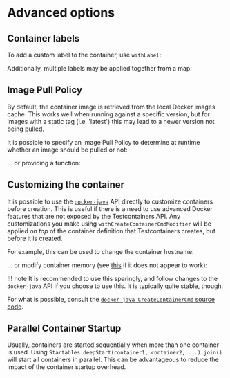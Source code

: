 # Advanced options

## Container labels

To add a custom label to the container, use `withLabel`:

[//]: # (<!--codeinclude-->)
[//]: # ([Adding a single label]&#40;../examples/junit4/generic/src/test/java/generic/ContainerLabelTest.java&#41; inside_block:single_label)
[//]: # (<!--/codeinclude-->)

Additionally, multiple labels may be applied together from a map:

[//]: # (<!--codeinclude-->)
[//]: # ([Adding multiple labels]&#40;../examples/junit4/generic/src/test/java/generic/ContainerLabelTest.java&#41; inside_block:multiple_labels)
[//]: # (<!--/codeinclude-->)

## Image Pull Policy

By default, the container image is retrieved from the local Docker images cache.
This works well when running against a specific version, but for images with a static tag (i.e. 'latest') this may lead to a newer version not being pulled.

It is possible to specify an Image Pull Policy to determine at runtime whether an image should be pulled or not:

[//]: # (<!--codeinclude-->)
[//]: # ([Setting image pull policy]&#40;../../core/src/test/java/org/testcontainers/images/ImagePullPolicyTest.java&#41; inside_block:built_in_image_pull_policy)
[//]: # (<!--/codeinclude-->)

... or providing a function:

[//]: # (<!--codeinclude-->)
[//]: # ([Custom image pull policy]&#40;../../core/src/test/java/org/testcontainers/images/ImagePullPolicyTest.java&#41; inside_block:custom_image_pull_policy)
[//]: # (<!--/codeinclude-->)

## Customizing the container

It is possible to use the [`docker-java`](https://github.com/docker-java/docker-java) API directly to customize containers before creation. This is useful if there is a need to use advanced Docker features that are not exposed by the Testcontainers API. Any customizations you make using `withCreateContainerCmdModifier` will be applied _on top_ of the container definition that Testcontainers creates, but before it is created.

For example, this can be used to change the container hostname:

[//]: # (<!--codeinclude-->)
[//]: # ([Using modifier to change hostname]&#40;../examples/junit4/generic/src/test/java/generic/CmdModifierTest.java&#41; inside_block:hostname)
[//]: # (<!--/codeinclude-->)

... or modify container memory (see [this](https://fabiokung.com/2014/03/13/memory-inside-linux-containers/) if it does not appear to work):

[//]: # (<!--codeinclude-->)
[//]: # ([Using modifier to change memory limits]&#40;../examples/junit4/generic/src/test/java/generic/CmdModifierTest.java&#41; inside_block:memory)
[//]: # (<!--/codeinclude-->)

!!! note
    It is recommended to use this sparingly, and follow changes to the `docker-java` API if you choose to use this. 
    It is typically quite stable, though.

For what is possible, consult the [`docker-java CreateContainerCmd` source code](https://github.com/docker-java/docker-java/blob/3.2.1/docker-java-api/src/main/java/com/github/dockerjava/api/command/CreateContainerCmd.java).

## Parallel Container Startup

Usually, containers are started sequentially when more than one container is used.
Using `Startables.deepStart(container1, container2, ...).join()` will start all containers in parallel. 
This can be advantageous to reduce the impact of the container startup overhead.
